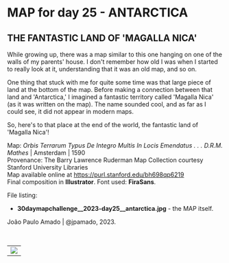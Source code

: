 <h1>MAP for day 25 - ANTARCTICA</h1>
<h2>THE FANTASTIC LAND OF 'MAGALLA NICA'</h2> 
<p>While growing up, there was a map similar to this one hanging on one of the walls of my parents' house. I don't remember how old I was when I started to really look at it, understanding that it was an old map, and so on.</p>
<p>One thing that stuck with me for quite some time was that large piece of land at the bottom of the map. Before making a connection between that land and 'Antarctica,' I imagined a fantastic territory called 'Magalla Nica' (as it was written on the map). The name sounded cool, and as far as I could see, it did not appear in modern maps.</p>
<p>So, here's to that place at the end of the world, the fantastic land of 'Magalla Nica'!</p>
<p>Map: <i>Orbis Terrarum Typus De Integro Multis In Locis Emendatus . . . D.R.M. Mathes</i> | Amsterdam | 1590<br>
Provenance: The Barry Lawrence Ruderman Map Collection courtesy Stanford University Libraries<br>
Map available online at <a href="https://purl.stanford.edu/bh698qp6219">https://purl.stanford.edu/bh698qp6219</a><br>
Final composition in <b>Illustrator</b>. Font used: <b>FiraSans</b>.<br>
<p>File listing:</p>
<ul>
  <li><b>30daymapchallenge__2023-day25__antarctica.jpg</b> - the MAP itself.</li>
</ul>
<p>João Paulo Amado | @jpamado, 2023.</p>
<p>&nbsp;</p>
<table>
<tr>
<td style="border:thin #000">
<img src="30daymapchallenge__2023-day25__antarctica.jpg" width=auto>
</td>
</tr>
</table>
